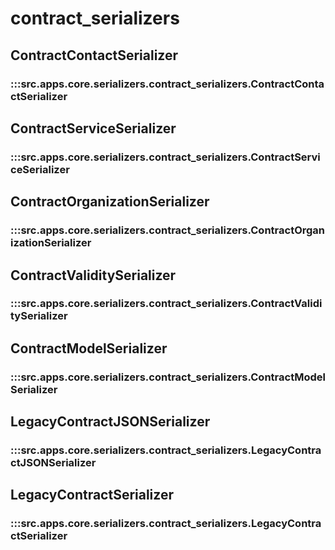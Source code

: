 # contract_serializers

## ContractContactSerializer

### :::src.apps.core.serializers.contract_serializers.ContractContactSerializer

## ContractServiceSerializer

### :::src.apps.core.serializers.contract_serializers.ContractServiceSerializer

## ContractOrganizationSerializer

### :::src.apps.core.serializers.contract_serializers.ContractOrganizationSerializer

## ContractValiditySerializer

### :::src.apps.core.serializers.contract_serializers.ContractValiditySerializer

## ContractModelSerializer

### :::src.apps.core.serializers.contract_serializers.ContractModelSerializer

## LegacyContractJSONSerializer

### :::src.apps.core.serializers.contract_serializers.LegacyContractJSONSerializer

## LegacyContractSerializer

### :::src.apps.core.serializers.contract_serializers.LegacyContractSerializer

